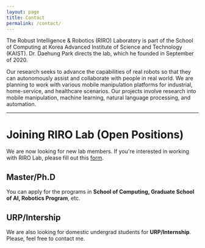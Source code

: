 ```yaml
---
layout: page
title: Contact
permalink: /contact/
---
```


The Robust Intelligence & Robotics (RIRO) Laboratory is part of the School of Computing at Korea Advanced Institute of Science and Technology (KAIST). Dr. Daehung Park directs the lab, which he founded in September of 2020.   

Our research seeks to advance the capabilities of real robots so that they can autonomously assist and collaborate with people in real world. We are planning to work with various mobile manipulation platforms for industrial, home-service, and healthcare scenarios. Our projects involve research into mobile manipulation, machine learning, natural language processing, and automation. 

-----
<!--div class="post-header"-->
# Joining RIRO Lab (Open Positions)
<!--/div-->
We are now looking for new lab members.	If you're interested in working with RIRO Lab, please fill out this <a href="https://docs.google.com/forms/d/1fbOFI3ML3-3dVU44x4nC6wAQklnbhPCmnANIR2IJSFc/viewform?gxids=7628&edit_requested=true"> <U>form</U></a>. 

## Master/Ph.D
You can apply for the programs in <b>School of Computing, Graduate School of AI, Robotics Program</b>, etc. 

## URP/Intership 
We are also looking for domestic undergrad students for <b>URP/Internship</b>. Please, feel free to contact me.
